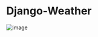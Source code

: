 # Django-Weather
 
![image](https://github.com/joaodias004/Django-Weather/assets/156600364/1f6e1905-a514-4e7b-bfd6-fed5d10e1976)
